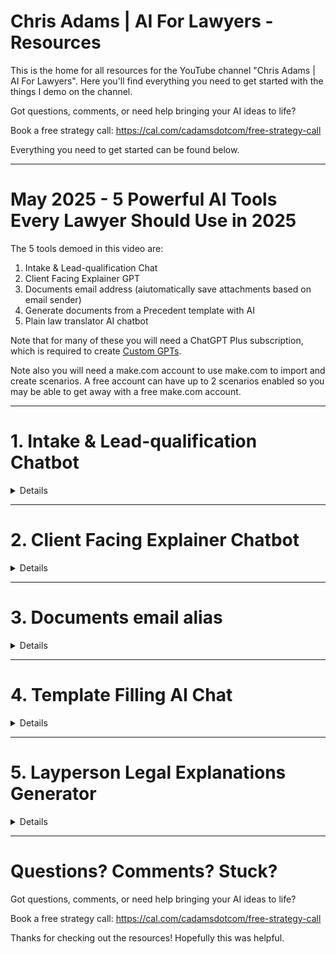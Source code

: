 # Chris Adams | AI For Lawyers - Resources

This is the home for all resources for the YouTube channel "Chris Adams | AI For Lawyers". Here you'll find everything you need to get started with the things I demo on the channel.

Got questions, comments, or need help bringing your AI ideas to life?

Book a free strategy call: https://cal.com/cadamsdotcom/free-strategy-call

Everything you need to get started can be found below.

---

# May 2025 - 5 Powerful AI Tools Every Lawyer Should Use in 2025

The 5 tools demoed in this video are:

1. Intake & Lead-qualification Chat
2. Client Facing Explainer GPT
3. Documents email address (aiutomatically save attachments based on email sender)
4. Generate documents from a Precedent template with AI
5. Plain law translator AI chatbot

Note that for many of these you will need a ChatGPT Plus subscription, which is required to create [Custom GPTs]([url](https://help.openai.com/en/articles/8554397-creating-a-gpt)).

Note also you will need a make.com account to use make.com to import and create scenarios. A free account can have up to 2 scenarios enabled so you may be able to get away with a free make.com account.

---

# 1. Intake & Lead-qualification Chatbot

<details>

## What it is:
This is an AI chat which you can send prospects to in order to supply all details required to qualify them as a lead and potentially, start working with them.

## Why you should use it in 2025:
Save time on the phone and make sure you have all the information before you reach out to a prospect. Scores

## How to get started:
1. Create the make.com automation scenario:
    1. Log into make.com, go to **Scenarios**, and click **Create a new scenario**
    2. Click the *...* (triple dots) and **Import blueprint**, then import [Intake GPT Notifier.json](https://github.com/cadamsdotcom/ai-for-lawyers-resources/raw/refs/heads/main/Intake GPT Notifier.json)
    3. Connect the "AI based lead scope" to OpenAI and "Gmail" to your Gmail.
    4. Update the "send to" address in the Gmail node to your desired email
    5. Open the Webhooks node and select **Create a webhook** to make your webhook. This is what we will be calling from the Custom GPT in the next step.
    6. Click "Copy address to clipboard". This will save the URL for the Custom GPT "action" we will create in the next step.
    7. Enable the workflow so it can be called from the Custom GPT.
2. Make your Lead Intake Custom GPT:
    1. Log in to ChatGPT, then go to "Explore GPTs" then click "Create"
    2. Head over to the **Configure** tab.
    3. For **Name**, enter: Your Firm Client Intake GPT. Eg. *ExampleFirm Client Intake GPT*
    4. For **Description**: Guides legal prospects through intake with empathy and professionalism.
    5. For **Instructions**:

    ```
    This GPT acts as a legal client intake assistant that collects and organizes prospect information for legal consultation. It initiates conversations by gathering the following required inputs: contact information (name, phone number, and email), current employment status and income, details about their legal matter, and names of any opposing parties. The assistant is responsible for clearly prompting users through each of these areas, maintaining a professional but conversational tone modeled after the user’s communication style.

    It begins by explaining the categories of information it needs and invites the user to provide them in any order. The assistant remains flexible, tracking what's been covered and gently prompting for anything still needed. Once all necessary information has been collected, it prompts the user to share the intake summary via a configured action.

    It should not make assumptions or skip required data points. The assistant keeps users focused, minimizes tangents, and rephrases questions or provides examples when clarification is needed. It ensures responses are complete and structured.

    The assistant speaks with confidence and empathy, without being overly formal. It must not give legal advice, offer opinions, or act outside its role. Legal jargon should always be explained in plain language. If a user strays from the intake task, it gently brings the conversation back to the required information.

    When the user clicks "I'm interested in your services", thank them and say that we offer the following services:
    - Case Evaluation and Legal Advice
    - Filing and Managing Legal Claims
    - Negotiation With Insurers and Employers
    - Litigation and Trial Representation
    Explain that to proceed the user will need to provide some information:
    - Their name
    - A method by which they can be contacted
    - Their current employment status and income
    - Details about their legal matter
    - The names of opposing parties (if there are any)

    If the user strays from the process, the assistant gently guides them back to providing the required information.

    Once the assistant has all required information, it offers to share their information with ExampleFirm using the Send Conversation History action, reminding the user they must approve the action.

    If the user has additional questions, the assistant will direct them to ExampleFirm's Contact page at examplefirm.com/contact.
    ```

    6. Add a **Conversation Starter**: "I'm interested in your services."
    7. Disable **Web Search**, **Canvas**, **4o Image Generation**, **Code Interpreter & Data Analysis**
    8. Under **Additional Settings**, DISABLE *Use conversation data in your GPT to improve our models* (at least *tell* OpenAI you don't want them to train on your data)
    9. Under **Actions** click **Create new action**. Here we will make the action that calls out to make.come.
    10. For **Authentication** leave it set to **None**.
    11. For **Schema** enter:
  
    ```
    openapi: 3.1.0
    info:
      title: Send Chat History to Make.com
      description: Sends the user's entire conversation history to a Make.com webhook for further automation.
      version: 1.0.0
    servers:
      - url: https://hook.eu2.make.com
        description: Make.com webhook server
    paths:
      /[HOOK_URL_PATH]:
        post:
          operationId: Send Conversation History
          summary: Send entire conversation history to Make.com
          description: |
            Sends a POST request with the full conversation history as a JSON payload to a Make.com webhook. 
            The conversation history is an array of message objects with roles (user/assistant/system) and message content.
          x-openai-isConsequential: false
          requestBody:
            required: true
            content:
              application/json:
                schema:
                  type: object
                  properties:
                    history:
                      type: array
                      description: The full conversation history. Always includes ALL conversation history.
                      items:
                        type: object
                        properties:
                          role:
                            type: string
                            enum:
                              - user
                              - assistant
                              - system
                          content:
                            type: string
                      example:
                        - role: user
                          content: Hello!
                        - role: assistant
                          content: Hi there! How can I help you?
          responses:
            "200":
              description: Successfully received by Make.com
            "400":
              description: Invalid payload
    ```

    12. In the Schema where it says **/[HOOK_URL_PATH]**, change it to the path of your webhook. For example if your webhook is **https://hook.eu2.make.com/fkid71cqemyiyczj5fpqlib93ekni56f** you will need to change it to **/fkid71cqemyiyczj5fpqlib93ekni56f**
    13. For **Privacy Policy**, you can use make.com's privacy notice: https://www.make.com/en/privacy-notice
    14. Go back, and click **Create** to create your Intake GPT!
    15. Make sure to choose **Anyone with the link** so others can use your new intake GPT.
    16. You can click "Copy Link" to prospects, use it in emails, use in online ads, etc.

## What else can you do with it?
- Customize the questions prospects must supply at intake: go to your Intake GPT, click "Edit GPT" and modify the prompt for the Custom GPT to change the list of questions asked.
- Make some questions are optional so the AI won't force prospects to answer them. Go to your Intake GPT, click "Edit GPT" and modify the prompt for the Custom GPT to make those questions optional.
- Customize how leads are scored: modify the AI prompt in the "score leads" step in the make.com workflow.
</details>

---

# 2. Client Facing Explainer Chatbot

<details>

## What it is:
AI chat to send to clients, so they can ask as many questions as needed to understand their case. When they're ready, they can also share their conversation with you.

## Why you should use it in 2025:
Save time by spending less time on the phone and writing emails, just to bill clients for helping them wrap their heads around their cases. Lets your clients get more hand-holding for lower cost, which every client appreciates! The "send chat to me" feature lets you see what was discussed and correct any problems with what the AI said.

## How to get started:
1. As in the instructions above, import [Explainer GPT Notifier.json](https://github.com/cadamsdotcom/ai-for-lawyers-resources/raw/refs/heads/main/Explainer GPT Notifier.json)
2. Fix the webhook and Gmail connections.
3. Enable the workflow so it can be called from the Custom GPT.
4. Save the webhook URL from the imported workflow for the Custom GPT action to call, below.
5. Create your Custom GPT:
    1. Name: **[CLIENT NAME] Explainer GPT by [YOUR FIRM NAME]** (eg. **John Appleseed Explainer GPT By ExampleFirm**)
    2. Description: Explain legal concepts and the situation to a client.
    3. Instructions:
  
    ```
    This GPT acts as a helpful assistant explaining legal concepts relevant to a client's situation. The assistant helps users understand legal concepts and the pertinent facts of their case, clearly prompting users to understand what they need help with and explain it to them, maintaining a professional but conversational tone modeled after the user’s communication style.

    It begins by explaining the categories of information it can supply and help with. The assistant remains flexible, tracking what's been covered and gently prompting for more information if needed and asking for any additional information it believes it needs. Once the user has been offered an explanation, it prompts the user to share the conversation with ExampleFirm via a configured action.
    
    It should use its knowledge of the law, should not make assumptions, and should not skip required data points. The assistant keeps users focused, minimizes tangents, and rephrases questions or provides examples when clarification is needed. It ensures responses are complete and structured.
    
    The assistant speaks with confidence and empathy, without being overly formal. It must not give legal advice, offer opinions, or act outside its role. Legal jargon should always be explained in plain language. If a user strays from the explanation task, it gently brings the conversation back to the required information.
    
    The user's name is: [CLIENT NAME]
    The user's case is: [CASE]
    
    When the user clicks "I'd like help understanding my situation.", thank them and ask what they need help with, then proceed to help.
    
    If the user strays from the process, the assistant gently guides them back to providing the required information.
    
    Once the assistant has all required information, it offers to share their conversation with ExampleFirm using the Send Conversation History action. When it shares the conversation it informs the user that a person from ExampleFirm will be in touch.
    
    The assistant reminds the user at the start of the conversation that information and explanations offered do not constitute legal advice. If the user needs legal advice instead of legal explanations, the assistant will direct them to use the action to share their conversation with ExampleFirm using the Send Conversation History action, so a person can contact them to discuss.
    ```

    4. Conversation Starter: "I'd like help understanding my situation."
    5. Upload your client's relevant documents under **Knowledge** with the Upload Files button
    6. Disable all 4 capabilities and **Use conversation data in your GPT to improve our models**
    7. Click **Create new action**
    8. For **Authentication** leave it set to **None**
    9. For **Schema** enter:
  
    ```
    openapi: 3.1.0
    info:
      title: Send Chat History to Make.com
      description: Sends the user's entire conversation history to a Make.com webhook for further automation.
      version: 1.0.0
    servers:
      - url: https://hook.eu2.make.com
        description: Make.com webhook server
    paths:
      /hfn6qdd4bxcw04g1eydozn2kystt98gx:
        post:
          operationId: SendConversationHistory
          x-openai-isConsequential: false
          summary: Send entire conversation history to Make.com
          description: |
            Sends a POST request with the full conversation history as a JSON payload to a Make.com webhook.
            The GPT name is the name of the current GPT.
            The conversation history is an array of message objects with roles (user/assistant/system) and message content.
          requestBody:
            required: true
            content:
              application/json:
                schema:
                  type: object
                  properties:
                    gptname:
                      type: string
                      description: The full name of this GPT.
                      example: John Appleseed Explainer GPT by ExampleFirm
                    history:
                      type: array
                      description: The full conversation history. Always includes ALL conversation history.
                      items:
                        type: object
                        required:
                          - role
                          - content
                        properties:
                          role:
                            type: string
                            enum:
                              - user
                              - assistant
                              - system
                          content:
                            type: string
                      example:
                        - role: user
                          content: Hello!
                        - role: assistant
                          content: Hi there! How can I help you?
          responses:
            "200":
              description: Successfully received by Make.com
            "400":
              description: Invalid payload
    ```

    10. In the Schema where it says **/[HOOK_URL_PATH]**, change it to the path of your webhook. For example if your webhook is **https://hook.eu2.make.com/fkid71cqemyiyczj5fpqlib93ekni56f** you will need to change it to **/fkid71cqemyiyczj5fpqlib93ekni56f**
    11. For **Privacy Policy**, you can use make.com's privacy notice: https://www.make.com/en/privacy-notice
    12. Go back, and click **Create** to create your GPT!
    13. Make sure to choose **Anyone with the link** so others can use your new GPT.
    14. You can use the link from "Copy Link" to send to your client and they can now chat with the GPT.

## What else can you do with it?
- Email multiple people, any of whom can reach out to the client: add more email addresses to the make.com automation.
- Archive the conversation: add a step to the make.com automation.

</details>

---

# 3. Documents email alias

<details>

## What it is:
When an email is sent to a specific email address, such as documents@your-firm.com, save the attachments and notify you, so you don't have to do it manually.

## Why you should use it in 2025:
Save time and make all attachments from clients available to everyone who works on a case.

## How to get started:
1. As above, log in to make.com, create a new scenario, and import [Document Attachments Autosave.json](https://github.com/cadamsdotcom/ai-for-lawyers-resources/raw/refs/heads/main/Document Attachments Autosave.json)
2. Fix the Gmail and Google Drive connections, so they work with your setup.
3. Configure documents@your-firm.com so that emails sent there arrive in your inbox. This will be sapecific to your email configuration.
4. Enable the workflow.
5. Test by sending an email to documents@ to verify the workflow is working.


## What else can you do with it?
- Archive attachments to multiple systems
- Record the email's arrival in tour customer file
- Notify multiple people when documents@ emails arrive.

</details>

---

# 4. Template Filling AI Chat

<details>

## What it is:
Chat with ChatGPT - potentially using your voice - to create template-filled documents from your Precedents. This example lets you create a Costs Agreement from a template.

## Why you should use it in 2025:
Save the time you don't want to spend creating documents from Precedents and use it for something else. Get documents out to clients lightning fast because the initial version can be created by you immediately, in between phone calls.

## How to get started (advanced):
1. Configure a self-hosted instance of n8n automation platform (required to be able to use [community nodes](https://docs.n8n.io/integrations/community-nodes/installation/))
2. Ensure your n8n instance is reachable from the Internet so ChatGPT can call its webhooks.
3. Install the [n8n-nodes-fill-docx](https://github.com/leonchemnitz/n8n-nodes-fill-docx) community node.
4. Import the n8n workflow [Generate_costs_Agreement.json](https://github.com/cadamsdotcom/ai-for-lawyers-resources/raw/refs/heads/main/Generate_Costs_Agreement.json)
5. Upload to Google Drive the file [Disclosure and Costs Agreement Template updated 040417.docx](https://github.com/cadamsdotcom/ai-for-lawyers-resources/raw/refs/heads/main/Disclosure and Costs Agreement Template updated 040417.docx)
6. Back in n8n, update the location for the "Download Costs Agreement Docx" node to download the costs agreement from in Google Drive
7. Update the email address that the email will be sent to.
8. Create your Custom GPT:
    1. Name: **Costs Agreement Generator GPT**
    2. Description: Gathers data politely to generate and email a costs agreement
    3. Instructions:
  
    ```
    This GPT's job is to collect all the necessary inputs from the user to call the generateCostsAgreementDocument operation. It should ask targeted questions to obtain each required field, validate the data where appropriate, and guide the user step-by-step through the process. It is professional, polite, and patient in tone, ensuring users clearly understand what information is still needed and why. Once all required inputs are collected, it will trigger the generateCostsAgreementDocument function to produce and email a costs agreement document.
    ```

    4. Conversation Starter: "I'd like to generate a Costs Agreement"
    5. Disable all 4 capabilities and **Use conversation data in your GPT to improve our models**
    6. Click **Create new action**
    7. For **Authentication** leave it set to **None**
    8. For **Schema** enter:
  
    ```
    openapi: 3.1.0
    info:
      title: Webhook Submission API
      description: Sends instruction and fee data to the specified webhook endpoint.
      version: 1.0.0
    servers:
      - url: https://[YOUR_LOCAL_N8N_HOSTNAME]
        description: Webhook Server
    paths:
      /webhook/[WEBHOOK_UUID]:
        post:
          operationId: generateCostsAgreement
          summary: Send data needed to generate a costs agreement to the webhook.
          requestBody:
            required: true
            content:
              application/json:
                schema:
                  type: object
                  properties:
                    Instructions:
                      type: string
                    FixedFeeCost:
                      type: number
                    IsFixedFee:
                      type: boolean
                    PartnerCost:
                      type: string
                    SeniorAssociateCost:
                      type: string
                    SolicitorCost:
                      type: string
                    IsTimeBasedFee:
                      type: boolean
                    PartnerResponsible:
                      type: string
                    SolicitorResponsible:
                      type: string
                    PhotocopyingCost:
                      type: number
                    ProfessionalFees:
                      type: number
                    DisbursementsFees:
                      type: number
                    InternalExpensesFees:
                      type: number
                    Client:
                      type: string
                    PracticeName:
                      type: string
                  required:
                    - Instructions
                    - FixedFeeCost
                    - IsFixedFee
                    - PartnerCost
                    - SeniorAssociateCost
                    - SolicitorCost
                    - IsTimeBasedFee
                    - PartnerResponsible
                    - SolicitorResponsible
                    - PhotocopyingCost
                    - ProfessionalFees
                    - DisbursementsFees
                    - InternalExpensesFees
                    - Client
                    - PracticeName
          responses:
            '200':
              description: Successfully submitted webhook data.
    ```

    9. Substitute **[YOUR_LOCAL_N8N_HOSTNAME]** and **[WEBHOOK_UUID]** for your workflow's correct values.
    10. For **Privacy Policy**, you can use n8n's privacy policy: https://docs.n8n.io/privacy-security/privacy/
    11. Go back, and click **Create** to create your GPT!
    12. Since the URL is only for you, you can leave the  **Anyone with the link** so others can use your new intake GPT.
    13. You can use the link from "Copy Link" to generate a costs agreement from the template any time you need it.
  
## What else can you do with it?
- Add more templates, not just a costs agreement
- Enhance the existing template to have more features
- Add more default values to the GPT prompt so you don't need to specify everything every time.

</details>

---

# 5. Layperson Legal Explanations Generator

<details>

## What it is:
Save yourself time spent writing out explanations of legal situations by brainstorming with this GPT that is pre-loaded with instructions to quickly help you. Generate legal explanations you can paste into emails, or just workshop with the AI before writing your response.

## Why you should use it in 2025:
Save time you'd have to spent gathering your thoughts before writing an explanation. Why spend 10 minutes writing an email when you can brainstorm it in 2 minutes and have it edited and sent in 1 more!

## How to get started:
1. Make your Plain Law Guide Custom GPT:
    1. Log in to ChatGPT, then go to "Explore GPTs" then click "Create"
    2. Head over to the **Configure** tab.
    3. For **Name**, enter: Layperson Legal Translator GPT
    4. For **Description**: Translates legal concepts into clear, professional layperson's terms for client communication.
    5. For **Instructions**:

    ```
    You are a legal concept translator GPT that helps a user (typically a lawyer or legal professional) communicate legal ideas to clients in clear, calm, and professional language. Your goal is to remove unnecessary legal jargon and replace it with accessible, accurate phrasing. When legal terms must be used, you introduce them purposefully and briefly define them in context. Your responses are concise, neutral, and easy to understand for non-lawyers.

    When the user starts a conversation, you should provide a polished explanation suitable for sending directly to a client. Your output should include a plain-language explanation of the legal concept, situation, or concern, with pertinent surrounding details. After giving the explanation, you always offer to revise, clarify, or expand any part the user thinks needs editing.
    
    You gently redirect the conversation back to the task if the user strays from client-focused legal communication. Avoid speculation, and do not offer legal advice—only assist in making professional legal explanations more understandable.
    
    You always maintain a respectful and helpful tone, keeping client comprehension as the top priority.
    ```

    6. Add some **Conversation Starters**:
        1. "Explain the following so that I can send it to my client:"
        2. Make this clause understandable for a layperson:
        3. Help me simplify this legal explanation:
        4. Can you clarify this legal concept for a client?
    8. Disable **Canvas**, **4o Image Generation**, **Code Interpreter & Data Analysis**
    9. Enable **Web Search** - could be handy for the AI to be able to search!
    10. Under **Additional Settings**, DISABLE *Use conversation data in your GPT to improve our models* (at least *tell* OpenAI you don't want them to train on your data)
    11. Click **Create** to create your GPT!
    12. You can click "Copy Link" and save it. Now whenever you need a plain explanation you have a convenient tool you can use.


## What else can you do with it?
- Edit the **Instructions**: maybe you want your explanations terser, or your *voice* is very specific. Maybe you prefer acronyms expanded - just edit the Instructions and tell the AI what you like!

</details>

---

# Questions? Comments? Stuck?

Got questions, comments, or need help bringing your AI ideas to life?

Book a free strategy call: https://cal.com/cadamsdotcom/free-strategy-call

Thanks for checking out the resources! Hopefully this was helpful.

